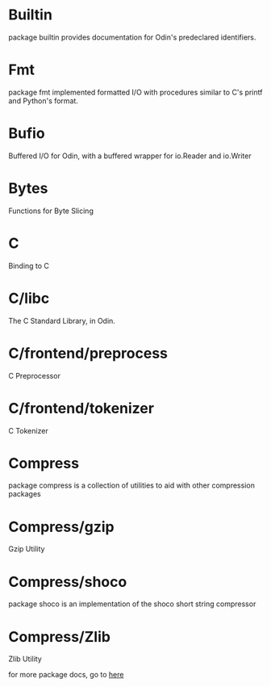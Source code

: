 # Builtin
package builtin provides documentation for Odin's predeclared identifiers.

# Fmt
package fmt implemented formatted I/O with procedures similar to C's printf and Python's format.

# Bufio
Buffered I/O for Odin, with a buffered wrapper for io.Reader and io.Writer

# Bytes
Functions for Byte Slicing

# C
Binding to C <!-- You can change this if this is wrong -->

# C/libc
The C Standard Library, in Odin.

# C/frontend/preprocess
C Preprocessor <!-- You can change this if this wrong -->

# C/frontend/tokenizer
C Tokenizer <!-- You can change this if this wrong -->

# Compress
package compress is a collection of utilities to aid with other compression packages

# Compress/gzip
Gzip Utility

# Compress/shoco
package shoco is an implementation of the shoco short string compressor

# Compress/Zlib
Zlib Utility



for more package docs, go to [here](https://pkg.odin-lang.org/core/)